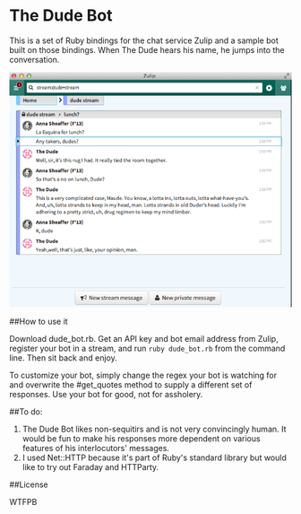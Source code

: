 The Dude Bot
=========

This is a set of Ruby bindings for the chat service Zulip and a sample bot built on those bindings. When The Dude hears his name, he jumps into the conversation.

![ScreenShot](/dude.png)

##How to use it

Download dude_bot.rb. Get an API key and bot email address from Zulip, register your bot in a stream, and run ```ruby dude_bot.rb``` from the command line. Then sit back and enjoy.

To customize your bot, simply change the regex your bot is watching for and overwrite the #get_quotes method to supply a different set of responses. Use your bot for good, not for assholery.

##To do:

1. The Dude Bot likes non-sequitirs and is not very convincingly human.  It would be fun to make his responses more dependent on various features of his interlocutors' messages.
2. I used Net::HTTP because it's part of Ruby's standard library but would like to try out Faraday and HTTParty.

##License

WTFPB
